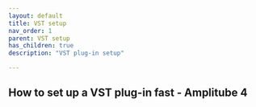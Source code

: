 ```yaml
---
layout: default
title: VST setup
nav_order: 1
parent: VST setup
has_children: true
description: "VST plug-in setup"

---
```


## **How to set up a VST plug-in fast - Amplitube 4**